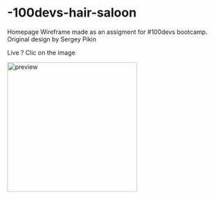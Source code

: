 # -100devs-hair-saloon

Homepage Wireframe made as an assigment for #100devs bootcamp. Original design by Sergey Pikin

Live ? Clic on the image

[<img src="https://angra974.github.io/-100devs-homepage-wireframe/pushwork-homepage-wireframe-sergey-pikin.webp" alt="preview" width="300" />](https://angra974.github.io/-100devs-hair-saloon/)
